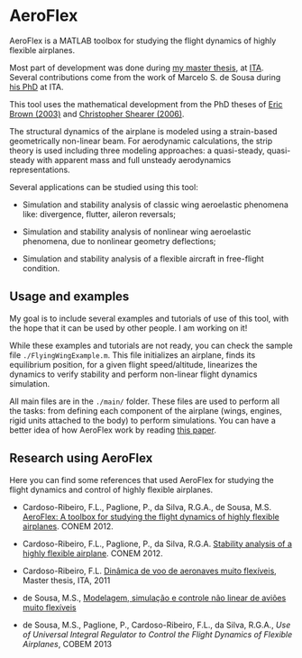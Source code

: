 # AeroFlex
AeroFlex is a MATLAB toolbox for studying the flight dynamics of highly flexible airplanes.

Most part of development was done during [my master thesis](http://www.bdita.bibl.ita.br/tesesdigitais/lista_resumo.php?num_tese=61853),
at [ITA](http://www.ita.br). Several contributions come from the work of Marcelo S. de Sousa during [his PhD](http://www.bdita.bibl.ita.br/tesesdigitais/lista_resumo.php?num_tese=64358) at ITA.

This tool uses the mathematical development from the PhD theses of [Eric Brown (2003)](http://dspace.mit.edu/handle/1721.1/8001) 
and [Christopher Shearer (2006)](http://adsabs.harvard.edu/abs/2006PhDT.......242S).

The structural dynamics of the airplane is modeled using a strain-based geometrically non-linear beam.
For aerodynamic calculations, the strip theory is used including three modeling approaches:
a quasi-steady, quasi-steady with apparent mass and full unsteady aerodynamics representations.

Several applications can be studied using this tool:

- Simulation and stability analysis of classic wing aeroelastic phenomena like: divergence, flutter, aileron reversals;

- Simulation and stability analysis of nonlinear wing aeroelastic phenomena, due to nonlinear geometry deflections;

- Simulation and stability analysis of a flexible aircraft in free-flight condition.

## Usage and examples

My goal is to include several examples and tutorials of use of this tool, with the hope that it can be
used by other people. I am working on it!

While these examples and tutorials are not ready, you can check
the sample file `./FlyingWingExample.m`. This file initializes an airplane, finds its equilibrium position, 
for a given flight speed/altitude,  linearizes the dynamics to verify stability and perform 
non-linear flight dynamics simulation.

All main files are in the `./main/` folder. These files are used to perform all the tasks: from
defining each component of the airplane (wings, engines, rigid units attached to the body)
to perform simulations. You can have a better idea of how AeroFlex work by reading 
[this paper](http://flavioluiz.github.io/papers/AeroFlexCONEM.pdf).



## Research using AeroFlex

Here you can find some references that used AeroFlex for studying the flight dynamics
and control of highly flexible airplanes.

* Cardoso-Ribeiro, F.L., Paglione, P., da Silva, R.G.A., de Sousa, M.S.  [AeroFlex: A toolbox for studying the flight dynamics of highly flexible airplanes](http://flavioluiz.github.io/papers/AeroFlexCONEM.pdf). CONEM 2012.

* Cardoso-Ribeiro, F.L., Paglione, P., da Silva, R.G.A. [Stability analysis of a highly flexible airplane](http://flavioluiz.github.io/papers/StabilityCONEM.pdf). CONEM 2012.

* Cardoso-Ribeiro, F.L. [Dinâmica de voo de aeronaves muito flexíveis](http://www.bdita.bibl.ita.br/tesesdigitais/lista_resumo.php?num_tese=61853), Master thesis, ITA, 2011

* de Sousa, M.S., [Modelagem, simulação e controle não linear de aviões muito flexíveis](http://www.bdita.bibl.ita.br/tesesdigitais/lista_resumo.php?num_tese=64358)

* de Sousa, M.S., Paglione, P., Cardoso-Ribeiro, F.L., da Silva, R.G.A.,  *Use of Universal Integral Regulator to Control the Flight Dynamics of Flexible Airplanes*, COBEM 2013
